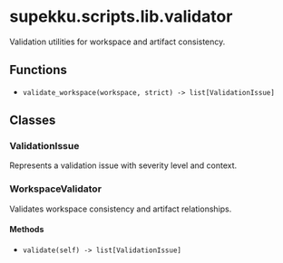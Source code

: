 # supekku.scripts.lib.validator

Validation utilities for workspace and artifact consistency.

## Functions

- `validate_workspace(workspace, strict) -> list[ValidationIssue]`

## Classes

### ValidationIssue

Represents a validation issue with severity level and context.

### WorkspaceValidator

Validates workspace consistency and artifact relationships.

#### Methods

- `validate(self) -> list[ValidationIssue]`
